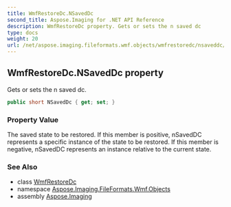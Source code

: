 ```yaml
---
title: WmfRestoreDc.NSavedDc
second_title: Aspose.Imaging for .NET API Reference
description: WmfRestoreDc property. Gets or sets the n saved dc
type: docs
weight: 20
url: /net/aspose.imaging.fileformats.wmf.objects/wmfrestoredc/nsaveddc/
---
```

## WmfRestoreDc.NSavedDc property

Gets or sets the n saved dc.

```csharp
public short NSavedDc { get; set; }
```

### Property Value

The saved state to be restored. If this member is positive, nSavedDC represents a specific instance of the state to be restored. If this member is negative, nSavedDC represents an instance relative to the current state.

### See Also

* class [WmfRestoreDc](../)
* namespace [Aspose.Imaging.FileFormats.Wmf.Objects](../../wmfrestoredc/)
* assembly [Aspose.Imaging](../../../)


